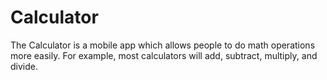 # Calculator
The Calculator is a mobile app which allows people to do math operations more easily. For example, most calculators will add, subtract, multiply, and divide.
